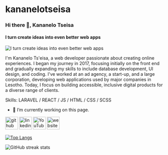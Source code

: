 # kananelotseisa
### Hi there 👋, Kananelo Tseisa
#### I turn create ideas into even better web apps
![I turn create ideas into even better web apps](https://media.licdn.com/dms/image/v2/D4E16AQHLpLCHTQuk6Q/profile-displaybackgroundimage-shrink_350_1400/profile-displaybackgroundimage-shrink_350_1400/0/1673700627930?e=1730332800&v=beta&t=wSu5hQMbXCUW_dLwejlwuEAwJ13VXkYild6waBFYBCw)

I'm Kananelo Ts'eisa, a web developer passionate about creating online experiences. I began my journey in 2017, focusing initially on the front end and gradually expanding my skills to include database development, UI design, and coding. I've worked at an ad agency, a start-up, and a large corporation, developing web applications used by major companies in Lesotho. Today, I focus on building accessible, inclusive digital products for a diverse range of clients.

Skills: LARAVEL / REACT / JS / HTML / CSS / SCSS

- 🔭 I’m currently working on this page. 


[<img src='https://cdn.jsdelivr.net/npm/simple-icons@3.0.1/icons/github.svg' alt='github' height='40'>](https://github.com/kananelotseisa)  [<img src='https://cdn.jsdelivr.net/npm/simple-icons@3.0.1/icons/linkedin.svg' alt='linkedin' height='40'>](https://www.linkedin.com/in/kananelotseisa/)  [<img src='https://cdn.jsdelivr.net/npm/simple-icons@3.0.1/icons/youtube.svg' alt='YouTube' height='40'>](https://www.youtube.com/channel/UCbL8wD920rBgxo20BpPjqtQ)  [<img src='https://cdn.jsdelivr.net/npm/simple-icons@3.0.1/icons/icloud.svg' alt='website' height='40'>](https://kananelotseisa.netlify.app/)  

[![Top Langs](https://github-readme-stats.vercel.app/api/top-langs/?username=kananelotseisa)](https://github.com/anuraghazra/github-readme-stats)

![GitHub streak stats](https://streak-stats.demolab.com/?user=kananelotseisa)  


